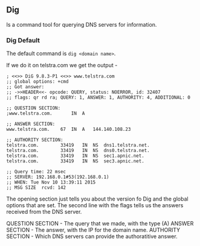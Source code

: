 ## Dig

Is a command tool for querying DNS servers for information. 

### Dig Default

The default command is ```dig <domain name>```. 

If we do it on telstra.com we get the output - 

```
; <<>> DiG 9.8.3-P1 <<>> www.telstra.com
;; global options: +cmd
;; Got answer:
;; ->>HEADER<<- opcode: QUERY, status: NOERROR, id: 32407
;; flags: qr rd ra; QUERY: 1, ANSWER: 1, AUTHORITY: 4, ADDITIONAL: 0

;; QUESTION SECTION:
;www.telstra.com.		IN	A

;; ANSWER SECTION:
www.telstra.com.	67	IN	A	144.140.108.23

;; AUTHORITY SECTION:
telstra.com.		33419	IN	NS	dns1.telstra.net.
telstra.com.		33419	IN	NS	dns0.telstra.net.
telstra.com.		33419	IN	NS	sec1.apnic.net.
telstra.com.		33419	IN	NS	sec3.apnic.net.

;; Query time: 22 msec
;; SERVER: 192.168.0.1#53(192.168.0.1)
;; WHEN: Tue Nov 10 13:39:11 2015
;; MSG SIZE  rcvd: 142
```

The opening section just tells you about the version fo Dig and the global options that are set. The second line with the flags tells us the answers received from the DNS server.

QUESTION SECTION - The query that we made, with the type (A)
ANSWER SECTION - The answer, with the IP for the domain name.
AUTHORITY SECTION - Which DNS servers can provide the authoratitive answer.